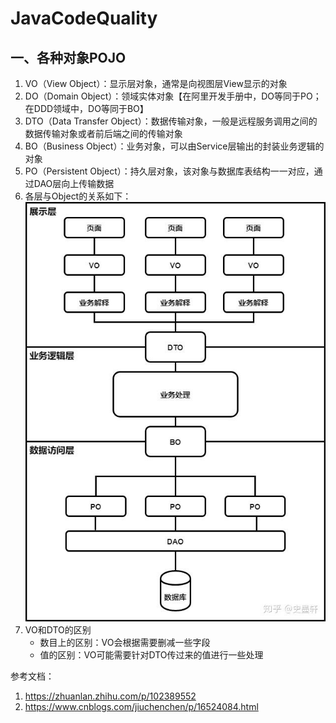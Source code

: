 # JavaCodeQuality

## 一、各种对象POJO
1. VO（View Object）：显示层对象，通常是向视图层View显示的对象
2. DO（Domain Object）：领域实体对象【在阿里开发手册中，DO等同于PO；在DDD领域中，DO等同于BO】
3. DTO（Data Transfer Object）：数据传输对象，一般是远程服务调用之间的数据传输对象或者前后端之间的传输对象
4. BO（Business Object）：业务对象，可以由Service层输出的封装业务逻辑的对象
5. PO（Persistent Object）：持久层对象，该对象与数据库表结构一一对应，通过DAO层向上传输数据
6. 各层与Object的关系如下：   
   ![各层与Object的关系](./fig/ObjectAndLayer.jpg)
7. VO和DTO的区别
   - 数目上的区别：VO会根据需要删减一些字段
   - 值的区别：VO可能需要针对DTO传过来的值进行一些处理










参考文档：
1. https://zhuanlan.zhihu.com/p/102389552
2. https://www.cnblogs.com/jiuchenchen/p/16524084.html
